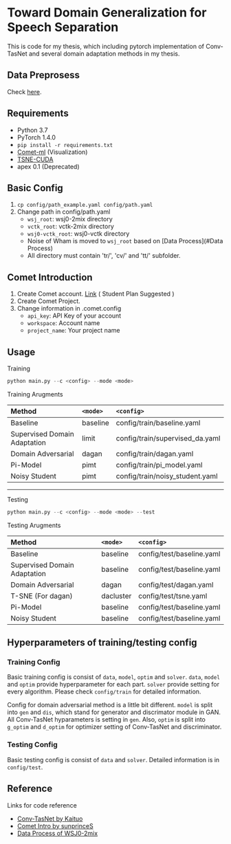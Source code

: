# Toward Domain Generalization for Speech Separation
This is code for my thesis, which including pytorch implementation of Conv-TasNet
and several domain adaptation methods in my thesis.

## Data Preprosess

Check [here](data/make_mix).

## Requirements

* Python 3.7
* PyTorch 1.4.0
* `pip install -r requirements.txt`
* [Comet-ml](https://github.com/comet-ml/comet-examples) (Visualization)
* [TSNE-CUDA](https://github.com/CannyLab/tsne-cuda)
* apex 0.1 (Deprecated)

## Basic Config

1. `cp config/path_example.yaml config/path.yaml`
2. Change path in config/path.yaml
    - `wsj_root`: wsj0-2mix directory
    - `vctk_root`: vctk-2mix directory
    - `wsj0-vctk_root`: wsj0-vctk directory
    - Noise of Wham is moved to `wsj_root` based on [Data Process](#Data
      Process)
    - All directory must contain 'tr/', 'cv/' and 'tt/' subfolder.

## Comet Introduction

1. Create Comet account. [Link](https://www.comet.ml/docs/quick-start/#quick-start-fhttps://www.comet.ml/docs/quick-start/#quick-start-for-pythonor-python) ( Student Plan Suggested )
2. Create Comet Project.
3. Change information in .comet.config 
    - `api_key`: API Key of your account
    - `workspace`: Account name
    - `project_name`: Your project name

## Usage

Training
```python
python main.py --c <config> --mode <mode>
```

Training Arugments

| Method | `<mode>` | `<config>` |
| :------------ | :--------------- | :-----|
| Baseline | baseline | config/train/baseline.yaml |
| Supervised Domain Adaptation | limit | config/train/supervised_da.yaml |
| Domain Adversarial | dagan | config/train/dagan.yaml |
| Pi-Model | pimt | config/train/pi_model.yaml |
| Noisy Student | pimt | config/train/noisy_student.yaml |

---

Testing
```python
python main.py --c <config> --mode <mode> --test
```
Testing Arugments

| Method | `<mode>` | `<config>` |
| :------------ | :--------------- | :-----|
| Baseline | baseline | config/test/baseline.yaml |
| Supervised Domain Adaptation | baseline | config/test/baseline.yaml |
| Domain Adversarial | dagan | config/test/dagan.yaml |
| T-SNE (For dagan) | dacluster | config/test/tsne.yaml |
| Pi-Model | baseline | config/test/baseline.yaml |
| Noisy Student | baseline | config/test/baseline.yaml |

## Hyperparameters of training/testing config

### Training Config
Basic training config is consist of `data`, `model`, `optim` and `solver`.
`data`, `model` and `optim` provide hyperparameter for each part. `solver`
provide setting for every algorithm. Please check `config/train` for detailed
information.

Config for domain adversarial method is a little bit different. `model` is
split into `gen` and `dis`, which stand for generator and discrimator module in
GAN. All Conv-TasNet hyparameters is setting in `gen`. Also, `optim` is split
into `g_optim` and `d_optim` for optimizer setting of Conv-TasNet and
discriminator.

### Testing Config
Basic testing config is consist of `data` and `solver`. Detailed information is
in `config/test`.

## Reference

Links for code reference

* [Conv-TasNet by Kaituo](https://github.com/kaituoxu/Conv-TasNet)
* [Comet Intro by sunprinceS](https://sunprinces.github.io/learning/2020/01/comet-ml-%E4%BD%A0%E5%BF%85%E9%A0%88%E7%9F%A5%E9%81%93%E7%9A%84-ml-%E5%AF%A6%E9%A9%97%E7%AE%A1%E7%90%86%E7%A5%9E%E5%99%A8/)
* [Data Process of WSJ0-2mix](https://github.com/r06944010/Speech-Separation-TF2)
